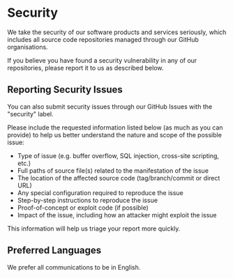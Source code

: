 # Security

We take the security of our software products and services seriously, which includes all source code repositories managed through our GitHub organisations.

If you believe you have found a security vulnerability in any of our repositories, please report it to us as described below.

## Reporting Security Issues

You can also submit security issues through our GitHub Issues with the "security" label.

Please include the requested information listed below (as much as you can provide) to help us better understand the nature and scope of the possible issue:

- Type of issue (e.g. buffer overflow, SQL injection, cross-site scripting, etc.)
- Full paths of source file(s) related to the manifestation of the issue
- The location of the affected source code (tag/branch/commit or direct URL)
- Any special configuration required to reproduce the issue
- Step-by-step instructions to reproduce the issue
- Proof-of-concept or exploit code (if possible)
- Impact of the issue, including how an attacker might exploit the issue

This information will help us triage your report more quickly.

## Preferred Languages

We prefer all communications to be in English.
